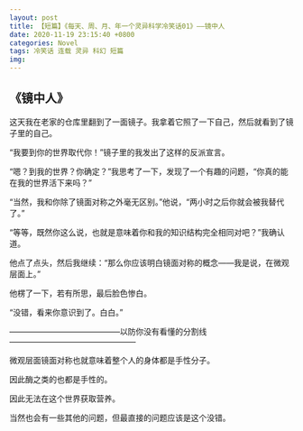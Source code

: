 ```yaml
---
layout: post
title: 【短篇】《每天、周、月、年一个灵异科学冷笑话01》——镜中人
date: 2020-11-19 23:15:40 +0800
categories: Novel
tags: 冷笑话 连载 灵异 科幻 短篇
img: 
---
```

## 《镜中人》

这天我在老家的仓库里翻到了一面镜子。我拿着它照了一下自己，然后就看到了镜子里的自己。

“我要到你的世界取代你！”镜子里的我发出了这样的反派宣言。

“嗯？到我的世界？你确定？”我思考了一下，发现了一个有趣的问题，“你真的能在我的世界活下来吗？”

“当然，我和你除了镜面对称之外毫无区别。”他说，“两小时之后你就会被我替代了。”

“等等，既然你这么说，也就是意味着你和我的知识结构完全相同对吧？”我确认道。

他点了点头，然后我继续：“那么你应该明白镜面对称的概念——我是说，在微观层面上。”

他楞了一下，若有所思，最后脸色惨白。

“没错，看来你意识到了。白白。”

——————————————以防你没有看懂的分割线————————————————

微观层面镜面对称也就意味着整个人的身体都是手性分子。

因此酶之类的也都是手性的。

因此无法在这个世界获取营养。

当然也会有一些其他的问题，但最直接的问题应该是这个没错。